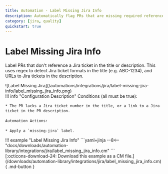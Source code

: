 ```yaml
---
title: Automation - Label Missing Jira Info
description: Automatically flag PRs that are missing required references to Jira issues.
category: [jira, quality]
quickstart: true
---
```

# Label Missing Jira Info
<!-- --8<-- [start:example]-->
Label PRs that don't reference a Jira ticket in the title or description. This uses regex to detect Jira ticket formats in the title (e.g. ABC-1234), and URLs to Jira tickets in the description.

<div class="automationImage" style="align:right" markdown="1">
![Label Missing Jira](/automations/integrations/jira/label-missing-jira-info/label_missing_jira_info.png)
</div>
<div class="automationDescription" markdown="1">
!!! info "Configuration Description"
    Conditions (all must be true):

    * The PR lacks a Jira ticket number in the title, or a link to a Jira ticket in the PR description.

    Automation Actions:

    * Apply a `missing-jira` label.
</div>
<div class="automationExample" markdown="1">
!!! example "Label Missing Jira Info"
    ```yaml+jinja
    --8<-- "docs/downloads/automation-library/integrations/jira/label_missing_jira_info.cm"
    ```
    <div class="result" markdown>
      <span>
      [:octicons-download-24: Download this example as a CM file.](/downloads/automation-library/integrations/jira/label_missing_jira_info.cm){ .md-button }
      </span>
    </div>
</div>
<!-- --8<-- [end:example]-->
